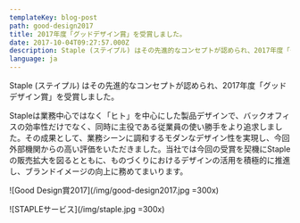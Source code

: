 ```yaml
---
templateKey: blog-post
path: good-design2017
title: 2017年度「グッドデザイン賞」を受賞しました。
date: 2017-10-04T09:27:57.000Z
description: Staple (ステイプル) はその先進的なコンセプトが認められ、2017年度「グッドデザイン賞」を受賞しました。
language: ja
---
```

Staple (ステイプル) はその先進的なコンセプトが認められ、2017年度「グッドデザイン賞」を受賞しました。

Stapleは業務中心ではなく「ヒト」を中心にした製品デザインで、バックオフィスの効率性だけでなく、同時に主役である従業員の使い勝手をより追求しました。その成果として、業務シーンに調和するモダンなデザイン性を実現し、今回外部機関からの高い評価をいただきました。当社では今回の受賞を契機にStapleの販売拡大を図るとともに、ものづくりにおけるデザインの活用を積極的に推進し、ブランドイメージの向上に務めてまいります。

![Good Design賞2017](/img/good-design2017.jpg =300x)

![STAPLEサービス](/img/staple.jpg =300x)
